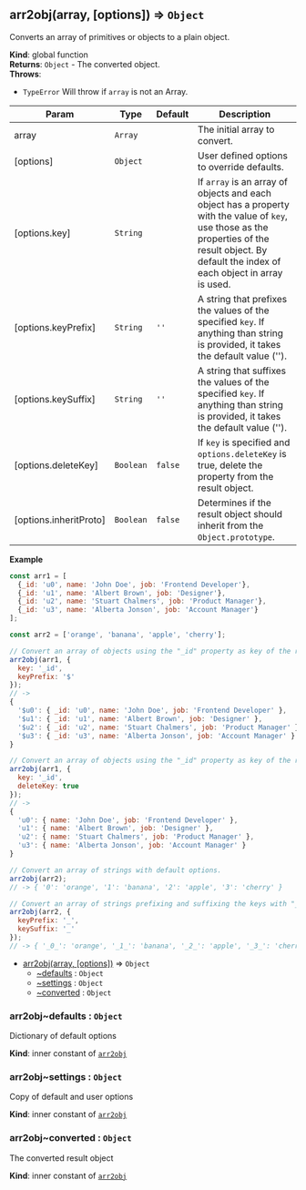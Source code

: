 <a name="arr2obj"></a>

## arr2obj(array, [options]) ⇒ <code>Object</code>
Converts an array of primitives or objects to a plain object.

**Kind**: global function  
**Returns**: <code>Object</code> - The converted object.  
**Throws**:

- <code>TypeError</code> Will throw if `array` is not an Array.


| Param | Type | Default | Description |
| --- | --- | --- | --- |
| array | <code>Array</code> |  | The initial array to convert. |
| [options] | <code>Object</code> |  | User defined options to override defaults. |
| [options.key] | <code>String</code> |  | If `array` is an array of objects and each object has a property with the value of `key`, use those as the properties of the result object. By default the index of each object in array is used. |
| [options.keyPrefix] | <code>String</code> | <code>&#x27;&#x27;</code> | A string that prefixes the values of the specified `key`. If anything than string is provided, it takes the default value (''). |
| [options.keySuffix] | <code>String</code> | <code>&#x27;&#x27;</code> | A string that suffixes the values of the specified `key`. If anything than string is provided, it takes the default value (''). |
| [options.deleteKey] | <code>Boolean</code> | <code>false</code> | If `key` is specified and `options.deleteKey` is true, delete the property from the result object. |
| [options.inheritProto] | <code>Boolean</code> | <code>false</code> | Determines if the result object should inherit from the `Object.prototype`. |

**Example**  
```js
const arr1 = [
  {_id: 'u0', name: 'John Doe', job: 'Frontend Developer'},
  {_id: 'u1', name: 'Albert Brown', job: 'Designer'},
  {_id: 'u2', name: 'Stuart Chalmers', job: 'Product Manager'},
  {_id: 'u3', name: 'Alberta Jonson', job: 'Account Manager'}
];

const arr2 = ['orange', 'banana', 'apple', 'cherry'];

// Convert an array of objects using the "_id" property as key of the result object, prefixed with "$" character.
arr2obj(arr1, {
  key: '_id',
  keyPrefix: '$'
});
// ->
{
  '$u0': { _id: 'u0', name: 'John Doe', job: 'Frontend Developer' },
  '$u1': { _id: 'u1', name: 'Albert Brown', job: 'Designer' },
  '$u2': { _id: 'u2', name: 'Stuart Chalmers', job: 'Product Manager' },
  '$u3': { _id: 'u3', name: 'Alberta Jonson', job: 'Account Manager' }
}

// Convert an array of objects using the "_id" property as key of the result object, and delete it from the result object.
arr2obj(arr1, {
  key: '_id',
  deleteKey: true
});
// ->
{
  'u0': { name: 'John Doe', job: 'Frontend Developer' },
  'u1': { name: 'Albert Brown', job: 'Designer' },
  'u2': { name: 'Stuart Chalmers', job: 'Product Manager' },
  'u3': { name: 'Alberta Jonson', job: 'Account Manager' }
}

// Convert an array of strings with default options.
arr2obj(arr2);
// -> { '0': 'orange', '1': 'banana', '2': 'apple', '3': 'cherry' }

// Convert an array of strings prefixing and suffixing the keys with "_" character.
arr2obj(arr2, {
  keyPrefix: '_',
  keySuffix: '_'
});
// -> { '_0_': 'orange', '_1_': 'banana', '_2_': 'apple', '_3_': 'cherry' }
```

* [arr2obj(array, [options])](#arr2obj) ⇒ <code>Object</code>
    * [~defaults](#arr2obj..defaults) : <code>Object</code>
    * [~settings](#arr2obj..settings) : <code>Object</code>
    * [~converted](#arr2obj..converted) : <code>Object</code>

<a name="arr2obj..defaults"></a>

### arr2obj~defaults : <code>Object</code>
Dictionary of default options

**Kind**: inner constant of <code>[arr2obj](#arr2obj)</code>  
<a name="arr2obj..settings"></a>

### arr2obj~settings : <code>Object</code>
Copy of default and user options

**Kind**: inner constant of <code>[arr2obj](#arr2obj)</code>  
<a name="arr2obj..converted"></a>

### arr2obj~converted : <code>Object</code>
The converted result object

**Kind**: inner constant of <code>[arr2obj](#arr2obj)</code>  
